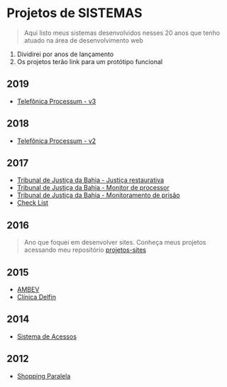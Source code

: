 # Projetos de SISTEMAS

> Aqui listo meus sistemas desenvolvidos nesses 20 anos que tenho atuado na área de desenvolvimento web

1. Dividirei por anos de lançamento
2. Os projetos terão link para um protótipo funcional

## 2019
* [Telefônica Processum - v3](https://github.com/tarcisovelame/projetos-sistemas/tree/master/telefonica-processum-2019)

## 2018
* [Telefônica Processum - v2](https://github.com/tarcisovelame/projetos-sistemas/tree/master/telefonica-processum-2018)

## 2017
* [Tribunal de Justiça da Bahia - Justiça restaurativa](https://github.com/tarcisovelame/projetos-sistemas/tree/master/tjba-justica-restaurativa-2017)
* [Tribunal de Justiça da Bahia - Monitor de processor](https://github.com/tarcisovelame/projetos-sistemas/tree/master/tjba-monitor-processos-2017)
* [Tribunal de Justiça da Bahia - Monitoramento de prisão](https://github.com/tarcisovelame/projetos-sistemas/tree/master/tjba-monitoramento-prisao-2017)
* [Check List](https://github.com/tarcisovelame/projetos-sistemas/tree/master/check-list-2017)

## 2016
> Ano que foquei em desenvolver sites. Conheça meus projetos acessando meu repositório [projetos-sites](https://github.com/tarcisovelame/projetos-sites)

## 2015
* [AMBEV](https://github.com/tarcisovelame/projetos-sistemas/tree/master/ambev-2015)
* [Clínica Delfin](https://github.com/tarcisovelame/projetos-sistemas/tree/master/delfin-2015)

## 2014
* [Sistema de Acessos](https://github.com/tarcisovelame/projetos-sistemas/tree/master/sistema-acessos-montreal-2014)

## 2012
* [Shopping Paralela](https://github.com/tarcisovelame/projetos-sistemas/tree/master/shopping-paralela-2012)
